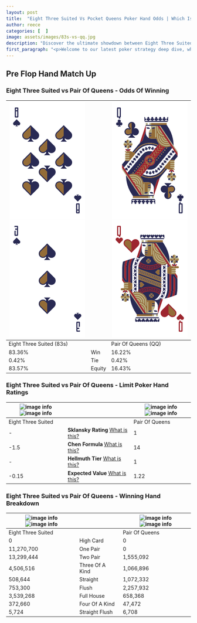 ```yaml
---
layout: post
title:  "Eight Three Suited Vs Pocket Queens Poker Hand Odds | Which Is The Better Hand In Poker? A Complete Guide"
author: reece
categories: [  ]
image: assets/images/83s-vs-qq.jpg
description: "Discover the ultimate showdown between Eight Three Suited and Pair Of Queens in poker! Uncover the odds, strategies, and scenarios where one hand triumphs over the other. Get ready to up your poker game with this thrilling analysis."
first_paragraph: "<p>Welcome to our latest poker strategy deep dive, where we're pitting two distinct hands against each other in a high-stakes showdown: Eight Three Suited vs Pair Of Queens.</p><p>In the dynamic world of poker, every decision counts, and knowing which hand holds the upper hand is key to your success at the table.</p><p>In this article, we'll dissect these two hands, explore the scenarios where one dominates the other, and equip you with the knowledge to make strategic choices that can tip the odds in your favor.</p><p>Get ready to unravel the intriguing dynamics of these poker hands and elevate your game to new heights.</p>"
---
```




[comment]: # (sp0)

## Pre Flop Hand Match Up

<div class="table hand-ratings" markdown="1"> 



### Eight Three Suited vs Pair Of Queens - Odds Of Winning


    
| ![image info](assets/images/hand1/8.png) ![image info](assets/images/hand1/3.png) |  | ![image info](assets/images/hand2/q.png) ![image info](assets/images/hand2/qo.png) |
| -------- | -------- | -------- |
| Eight Three Suited (83s) |  | Pair Of Queens (QQ) |
| 83.36% | Win | 16.22% |
| 0.42% | Tie | 0.42% |
| 83.57% | Equity | 16.43% |




[comment]: # (sp1)



### Eight Three Suited vs Pair Of Queens - Limit Poker Hand Ratings


    
| ![image info](https://www.riverpairs.com/assets/images/hand1/8.png) ![image info](https://www.riverpairs.com/assets/images/hand1/3.png) |  | ![image info](https://www.riverpairs.com/assets/images/hand2/q.png) ![image info](https://www.riverpairs.com/assets/images/hand2/qo.png) |
| -------- | -------- | -------- |
| Eight Three Suited |  | Pair Of Queens |
| - | **Sklansky Rating** [What is this?](/sklansky-rating-explained) | 1 |
| -1.5 | **Chen Formula** [What is this?](/chen-formula-explained) | 14 |
| - | **Hellmuth Tier** [What is this?](/Hellmuth-tier-explained) | 1 |
| -0.15 | **Expected Value** [What is this?](/expected-value-explained) | 1.22 |




[comment]: # (sp2)



### Eight Three Suited vs Pair Of Queens - Winning Hand Breakdown


    
| ![image info](https://www.riverpairs.com/assets/images/hand1/8.png) ![image info](https://www.riverpairs.com/assets/images/hand1/3.png) |  | ![image info](https://www.riverpairs.com/assets/images/hand2/q.png) ![image info](https://www.riverpairs.com/assets/images/hand2/qo.png) |
| -------- | -------- | -------- |
| Eight Three Suited |  | Pair Of Queens |
| 0 | High Card | 0 |
| 11,270,700 | One Pair | 0 |
| 13,299,444 | Two Pair | 1,555,092 |
| 4,506,516 | Three Of A Kind | 1,066,896 |
| 508,644 | Straight | 1,072,332 |
| 753,300 | Flush | 2,257,932 |
| 3,539,268 | Full House | 658,368 |
| 372,660 | Four Of A Kind | 47,472 |
| 5,724 | Straight Flush | 6,708 |




[comment]: # (sp3)



</div>

[comment]: # (sp4)



[comment]: # (sp5)

